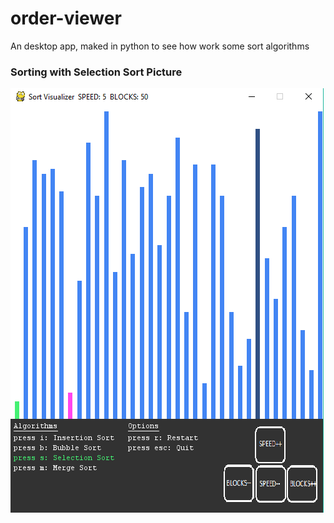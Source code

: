 # order-viewer
An desktop app, maked in python to see how work some sort algorithms

### Sorting with Selection Sort Picture

![selection sort](https://github.com/KhozmoS/order-viewer/blob/master/pictures/selection-sort.png)
